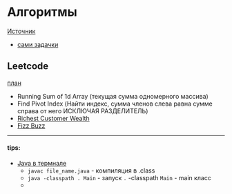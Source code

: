 # Алгоритмы

[Источник](https://habr.com/ru/company/yandex/blog/449890/)

* [сами задачки](https://contest.yandex.ru/contest/8458/enter/?utm_source=habr&utm_content=post070519)

## Leetcode

[план](https://leetcode.com/study-plan/leetcode-75/?progress=j0rkqc2)

* Running Sum of 1d Array (текущая сумма одномерного массива)
* Find Pivot Index (Найти индекс, сумма членов слева равна сумме справа от него ИСКЛЮЧАЯ РАЗДЕЛИТЕЛЬ)
* [Richest Customer Wealth](https://leetcode.com/problems/richest-customer-wealth/)
* [Fizz Buzz](https://leetcode.com/problems/fizz-buzz/)

---

#### tips:

* [Java в термнале](https://habr.com/ru/post/125210/)
    * `javac file_name.java`  - компиляция в .class
    * `java -classpath . Main` - запуск `.` -classpath `Main` - main класс
    * 